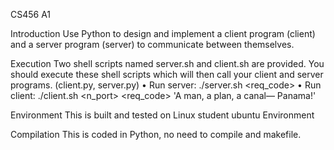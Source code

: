 CS456 A1

Introduction
  Use Python to design and implement a client program (client) and a server program (server) to communicate between themselves.

Execution
  Two shell scripts named server.sh and client.sh are provided.
  You should execute these shell scripts which will then call your client and server programs. (client.py, server.py)
    • Run server: ./server.sh <req_code>
    • Run client: ./client.sh <server address> <n_port> <req_code> 'A man, a plan, a canal— Panama!'

Environment
  This is built and tested on Linux student ubuntu Environment

Compilation
  This is coded in Python, no need to compile and makefile.
